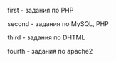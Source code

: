 first - задания по PHP

second - задания по MySQL, PHP

third - задания по DHTML

fourth - задания по apache2
